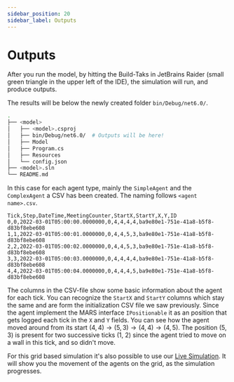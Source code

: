 ```yaml
---
sidebar_position: 20
sidebar_label: Outputs
---
```


# Outputs

After you run the model, by hitting the Build-Taks in JetBrains Raider (small green triangle in the upper left of the IDE), the simulation will run, and produce outputs.

The results will be below the newly created folder `bin/Debug/net6.0/`.

```bash {4} title="Folder strcuture of a MARS model"
.
├── <model>
│   ├── <model>.csproj
│   ├── bin/Debug/net6.0/  # Outputs will be here!
│   ├── Model           
│   ├── Program.cs      
│   ├── Resources
│   └── config.json     
├── <model>.sln
└── README.md
```

In this case for each agent type, mainly the `SimpleAgent` and the `ComplexAgent` a CSV has been created. The naming follows `<agent name>.csv`.

```csv title="SimpleAgent.csv"
Tick,Step,DateTime,MeetingCounter,StartX,StartY,X,Y,ID
0,0,2022-03-01T05:00:00.0000000,0,4,4,4,4,ba9e80e1-751e-41a8-b5f8-d83bf8ebe608
1,1,2022-03-01T05:00:01.0000000,0,4,4,5,3,ba9e80e1-751e-41a8-b5f8-d83bf8ebe608
2,2,2022-03-01T05:00:02.0000000,0,4,4,5,3,ba9e80e1-751e-41a8-b5f8-d83bf8ebe608
3,3,2022-03-01T05:00:03.0000000,0,4,4,4,4,ba9e80e1-751e-41a8-b5f8-d83bf8ebe608
4,4,2022-03-01T05:00:04.0000000,0,4,4,4,5,ba9e80e1-751e-41a8-b5f8-d83bf8ebe608
```

The columns in the CSV-file show some basic information about the agent for each tick. You can recognize the `StartX` and `StartY` columns which stay the same and are form the initialization CSV file we saw previously. Since the agent implement the MARS interface `IPositionable` it as an position that gets logged each tick in the `X` and `Y` fields. You can see how the agent moved around from its start $(4, 4) \rightarrow (5, 3) \rightarrow (4, 4) \rightarrow (4, 5)$. The position $(5, 3)$ is present for two successive ticks (1, 2) since the agent tried to move on a wall in this tick, and so didn't move.

For this grid based simulation it's also possible to use our [Live Simulation](./../analysis/live_visualization.md). It will show you the movement of the agents on the grid, as the simulation progresses. 